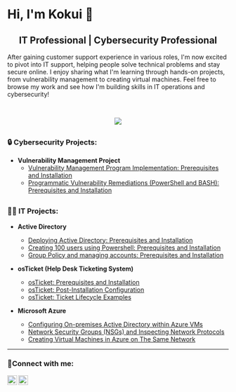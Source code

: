 # <h1>Hi, I'm Kokui 👋</h1> 
<h2 align="center">IT Professional | Cybersecurity Professional </h2>
After gaining customer support experience in various roles, I'm now excited to pivot into IT support, helping people solve technical problems and stay secure online. I enjoy sharing what I'm learning through hands-on projects, from vulnerability management to creating virtual machines. Feel free to browse my work and see how I'm building skills in IT operations and cybersecurity!

<br><div align="center">
    <a href="https://www.linkedin.com/in/kokui-agbenu"><img src="https://img.shields.io/badge/-LinkedIn-0072b1?&style=for-the-badge&logo=linkedin&logoColor=white" /></a>
</div>

## <h3>🔒 Cybersecurity Projects:</h3>
- <b>Vulnerability Management Project</b>
  - [Vulnerability Management Program Implementation: Prerequisites and Installation](https://github.com/kokuiagbenu/osticket-prereqs)
  - [Programmatic Vulnerability Remediations (PowerShell and BASH): Prerequisites and Installation](https://github.com/kokuiagbenu/osticket-prereqs)


## <h3>👩‍💻 IT Projects:</h3>
- <b>Active Directory</b>
  - [Deploying Active Directory: Prerequisites and Installation](https://github.com/kokuiagbenu/osticket-prereqs)
  - [Creating 100 users using Powershell: Prerequisites and Installation](https://github.com/kokuiagbenu/osticket-prereqs)
  - [Group Policy and managing accounts: Prerequisites and Installation](https://github.com/kokuiagbenu/osticket-prereqs)
   

- <b>osTicket (Help Desk Ticketing System)</b>
  - [osTicket: Prerequisites and Installation](https://github.com/kokuiagbenu/osticket-prereqs)
  - [osTicket: Post-Installation Configuration](https://github.com/kokuiagbenu/osticket-post-install-config)
  - [osTicket: Ticket Lifecycle Examples](https://github.com/kokuiagbenu/ticket-lifecycle)
 

- <b>Microsoft Azure</b>
  - [Configuring On-premises Active Directory within Azure VMs](https://github.com/kokuiagbenu/configure-ad)
  - [Network Security Groups (NSGs) and Inspecting Network Protocols](https://github.com/kokuiagbenu/azure-network-protocols)
  - [Creating Virtual Machines in Azure on The Same Network](https://github.com/kokuiagbenu/create-virtual-machines)

<hr/>
<h3>🤳Connect with me:</h3>

[<img align="left" alt="Kokui | LinkedIn" width="22px" src="https://cdn.jsdelivr.net/npm/simple-icons@v3/icons/linkedin.svg" />][linkedin]
[<img align="left" alt="Kokui | Medium" width="22px" src="https://cdn.jsdelivr.net/npm/simple-icons@v3/icons/medium.svg" />][medium]

[linkedin]: https://linkedin.com/in/kokui-agbenu/
[medium]: https://medium.com/@kokui-agbenu
